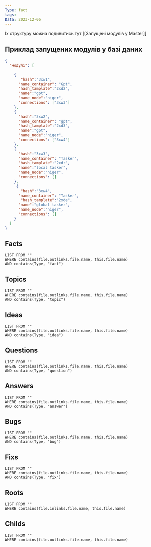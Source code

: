 ```yaml
---
Type: fact
tags: 
Data: 2023-12-06
---
```

Їх структуру можна подивитись тут [[Запущені модулів у Master]]

## Приклад запущених модулів у базі даних

```json
{
  "модулі": [
   
    {
       "hash":"3xw1",
      "name_container": "Gpt",
      "hash_tamplate":"2xd2",
      "name":"gpt",
      "name_node":"niger",
      "connections": ["3xw3"]
    },
    {
      "hash":"3xw2",
      "name_container": "gpt",
      "hash_tamplate":"2xd3",
      "name":"gpt",
      "name_node":"niger",
      "connections": ["3xw4"]
    },
    {
      "hash":"3xw3",
      "name_container": "Tasker",
      "hash_tamplate":"2xdr",
      "name":"local tasker",
      "name_node":"niger",
      "connections": []
    },
     {
       "hash":"3xw4",
      "name_container": "Tasker",
       "hash_tamplate":"2xde",
      "name":"global tasker",
      "name_node":"niger",
      "connections": []
    }
  ]
}
```
## Facts
```dataview
LIST FROM ""
WHERE contains(file.outlinks.file.name, this.file.name)
AND contains(Type, "fact")
```
## Topics
```dataview
LIST FROM ""
WHERE contains(file.outlinks.file.name, this.file.name)
AND contains(Type, "topic")
```
## Ideas
```dataview
LIST FROM ""
WHERE contains(file.outlinks.file.name, this.file.name)
AND contains(Type, "idea")
```
## Questions
```dataview
LIST FROM ""
WHERE contains(file.outlinks.file.name, this.file.name)
AND contains(Type, "question")
```
## Answers
```dataview
LIST FROM ""
WHERE contains(file.outlinks.file.name, this.file.name)
AND contains(Type, "answer")
```
## Bugs
```dataview
LIST FROM ""
WHERE contains(file.outlinks.file.name, this.file.name)
AND contains(Type, "bug")
```
## Fixs
```dataview
LIST FROM ""
WHERE contains(file.outlinks.file.name, this.file.name)
AND contains(Type, "fix")
```
## Roots
```dataview
LIST FROM ""
WHERE contains(file.inlinks.file.name, this.file.name)
```

## Childs
```dataview
LIST FROM ""
WHERE contains(file.outlinks.file.name, this.file.name)
```